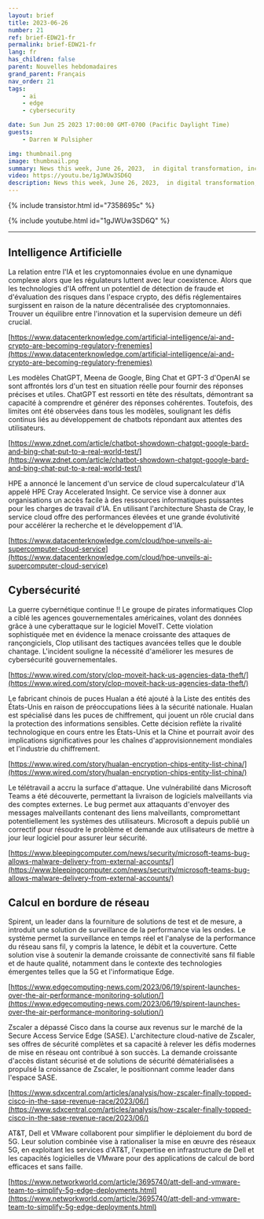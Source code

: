 ```yaml
---
layout: brief
title: 2023-06-26
number: 21
ref: brief-EDW21-fr
permalink: brief-EDW21-fr
lang: fr
has_children: false
parent: Nouvelles hebdomadaires
grand_parent: Français
nav_order: 21
tags:
    - ai
    - edge
    - cybersecurity

date: Sun Jun 25 2023 17:00:00 GMT-0700 (Pacific Daylight Time)
guests:
    - Darren W Pulsipher

img: thumbnail.png
image: thumbnail.png
summary: News this week, June 26, 2023,  in digital transformation, including increased attacks in the cyber war, everyone jumping onto the generative AI bandwagon, and virtualized radio area networks.
video: https://youtu.be/1gJWUw3SD6Q
description: News this week, June 26, 2023,  in digital transformation, including increased attacks in the cyber war, everyone jumping onto the generative AI bandwagon, and virtualized radio area networks.
---
```


{% include transistor.html id="7358695c" %}



{% include youtube.html id="1gJWUw3SD6Q" %}

---

## Intelligence Artificielle

La relation entre l'IA et les cryptomonnaies évolue en une dynamique complexe alors que les régulateurs luttent avec leur coexistence. Alors que les technologies d'IA offrent un potentiel de détection de fraude et d'évaluation des risques dans l'espace crypto, des défis réglementaires surgissent en raison de la nature décentralisée des cryptomonnaies. Trouver un équilibre entre l'innovation et la supervision demeure un défi crucial.

[https://www.datacenterknowledge.com/artificial-intelligence/ai-and-crypto-are-becoming-regulatory-frenemies](https://www.datacenterknowledge.com/artificial-intelligence/ai-and-crypto-are-becoming-regulatory-frenemies)

Les modèles ChatGPT, Meena de Google, Bing Chat et GPT-3 d'OpenAI se sont affrontés lors d'un test en situation réelle pour fournir des réponses précises et utiles. ChatGPT est ressorti en tête des résultats, démontrant sa capacité à comprendre et générer des réponses cohérentes. Toutefois, des limites ont été observées dans tous les modèles, soulignant les défis continus liés au développement de chatbots répondant aux attentes des utilisateurs.

[https://www.zdnet.com/article/chatbot-showdown-chatgpt-google-bard-and-bing-chat-put-to-a-real-world-test/](https://www.zdnet.com/article/chatbot-showdown-chatgpt-google-bard-and-bing-chat-put-to-a-real-world-test/)

HPE a annoncé le lancement d'un service de cloud supercalculateur d'IA appelé HPE Cray Accelerated Insight. Ce service vise à donner aux organisations un accès facile à des ressources informatiques puissantes pour les charges de travail d'IA. En utilisant l'architecture Shasta de Cray, le service cloud offre des performances élevées et une grande évolutivité pour accélérer la recherche et le développement d'IA.

[https://www.datacenterknowledge.com/cloud/hpe-unveils-ai-supercomputer-cloud-service](https://www.datacenterknowledge.com/cloud/hpe-unveils-ai-supercomputer-cloud-service)

## Cybersécurité

La guerre cybernétique continue !! Le groupe de pirates informatiques Clop a ciblé les agences gouvernementales américaines, volant des données grâce à une cyberattaque sur le logiciel MoveIT. Cette violation sophistiquée met en évidence la menace croissante des attaques de rançongiciels, Clop utilisant des tactiques avancées telles que le double chantage. L'incident souligne la nécessité d'améliorer les mesures de cybersécurité gouvernementales.

[https://www.wired.com/story/clop-moveit-hack-us-agencies-data-theft/](https://www.wired.com/story/clop-moveit-hack-us-agencies-data-theft/)

Le fabricant chinois de puces Hualan a été ajouté à la Liste des entités des États-Unis en raison de préoccupations liées à la sécurité nationale. Hualan est spécialisé dans les puces de chiffrement, qui jouent un rôle crucial dans la protection des informations sensibles. Cette décision reflète la rivalité technologique en cours entre les États-Unis et la Chine et pourrait avoir des implications significatives pour les chaînes d'approvisionnement mondiales et l'industrie du chiffrement.

[https://www.wired.com/story/hualan-encryption-chips-entity-list-china/](https://www.wired.com/story/hualan-encryption-chips-entity-list-china/)

Le télétravail a accru la surface d'attaque. Une vulnérabilité dans Microsoft Teams a été découverte, permettant la livraison de logiciels malveillants via des comptes externes. Le bug permet aux attaquants d'envoyer des messages malveillants contenant des liens malveillants, compromettant potentiellement les systèmes des utilisateurs. Microsoft a depuis publié un correctif pour résoudre le problème et demande aux utilisateurs de mettre à jour leur logiciel pour assurer leur sécurité.

[https://www.bleepingcomputer.com/news/security/microsoft-teams-bug-allows-malware-delivery-from-external-accounts/](https://www.bleepingcomputer.com/news/security/microsoft-teams-bug-allows-malware-delivery-from-external-accounts/)

## Calcul en bordure de réseau

Spirent, un leader dans la fourniture de solutions de test et de mesure, a introduit une solution de surveillance de la performance via les ondes. Le système permet la surveillance en temps réel et l'analyse de la performance du réseau sans fil, y compris la latence, le débit et la couverture. Cette solution vise à soutenir la demande croissante de connectivité sans fil fiable et de haute qualité, notamment dans le contexte des technologies émergentes telles que la 5G et l'informatique Edge.

[https://www.edgecomputing-news.com/2023/06/19/spirent-launches-over-the-air-performance-monitoring-solution/](https://www.edgecomputing-news.com/2023/06/19/spirent-launches-over-the-air-performance-monitoring-solution/)

Zscaler a dépassé Cisco dans la course aux revenus sur le marché de la Secure Access Service Edge (SASE). L'architecture cloud-native de Zscaler, ses offres de sécurité complètes et sa capacité à relever les défis modernes de mise en réseau ont contribué à son succès. La demande croissante d'accès distant sécurisé et de solutions de sécurité dématérialisées a propulsé la croissance de Zscaler, le positionnant comme leader dans l'espace SASE.

[https://www.sdxcentral.com/articles/analysis/how-zscaler-finally-topped-cisco-in-the-sase-revenue-race/2023/06/](https://www.sdxcentral.com/articles/analysis/how-zscaler-finally-topped-cisco-in-the-sase-revenue-race/2023/06/)

AT&T, Dell et VMware collaborent pour simplifier le déploiement du bord de 5G. Leur solution combinée vise à rationaliser la mise en œuvre des réseaux 5G, en exploitant les services d'AT&T, l'expertise en infrastructure de Dell et les capacités logicielles de VMware pour des applications de calcul de bord efficaces et sans faille.

[https://www.networkworld.com/article/3695740/att-dell-and-vmware-team-to-simplify-5g-edge-deployments.html](https://www.networkworld.com/article/3695740/att-dell-and-vmware-team-to-simplify-5g-edge-deployments.html)


